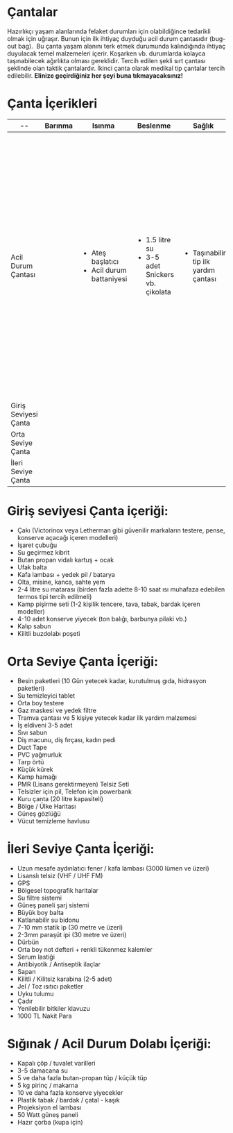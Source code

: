# Çantalar
Hazırlıkçı yaşam alanlarında felaket durumları için olabildiğince tedarikli olmak için uğraşır.
Bunun için ilk ihtiyaç duyduğu acil durum çantasıdır (bug-out bag).  Bu çanta yaşam alanını terk etmek durumunda kalındığında ihtiyaç duyulacak temel malzemeleri içerir. Koşarken vb.  durumlarda kolayca taşınabilecek ağırlıkta olması gereklidir. Tercih edilen şekli sırt çantası şeklinde olan taktik çantalardır. İkinci çanta olarak medikal tip çantalar tercih edilebilir.
**Elinize geçirdiğiniz her şeyi buna tıkmayacaksınız!**

# Çanta İçerikleri
|--|Barınma|Isınma|Beslenme|Sağlık|Temizlik|İletişim|Diğer|
|--|--|--|--|--|--|--|--|
|Acil Durum Çantası|<ul></ul>|<ul><li>Ateş başlatıcı</li><li>Acil durum battaniyesi</li></ul>|<ul><li>1.5 litre su</li><li>3-5 adet Snickers vb. çikolata</li></ul>|<ul><li>Taşınabilir tip ilk yardım çantası</li><ul>|<ul><li>Çöp torbası (mümkünse büyük boy ve kalın olanlardan)</li><li>Kamp sabunu</li></ul>|<ul><li>Düdük</li><li>Cep radyosu</li></ul>|<ul><li>Bıçak</li><li>2-3mm paraşüt ipi (10 metre ve daha fazla)</li><li>El feneri</li><li>El feneri ve radyo için pil</li><li>Pusula</li><li>Yansıtıcı küçük ayna - metal parçası</li><li>Gölgelikli şapka</li>100 TL nakit para</li><li>Küçük not defteri + tükenmez kalem</li><li>Çengelli İğne</li></ul>|
|Giriş Seviyesi Çanta|  |  |  |  |  |  |  |
|Orta Seviye Çanta|  |  |  |  |  |  |  |
|İleri Seviye Çanta|  |  |  |  |  |  |  |


# Giriş seviyesi Çanta içeriği:
* Çakı (Victorinox veya Letherman gibi güvenilir markaların testere, pense, konserve açacağı içeren modelleri)
* İşaret çubuğu
* Su geçirmez kibrit
* Butan propan vidalı kartuş + ocak
* Ufak balta
* Kafa lambası + yedek pil / batarya
* Olta, misine, kanca, sahte yem
* 2-4 litre su matarası (birden fazla adette 8-10 saat ısı muhafaza edebilen termos tipi tercih edilmeli)
* Kamp pişirme seti (1-2 kişilik tencere, tava, tabak, bardak içeren modeller)
* 4-10 adet konserve yiyecek (ton balığı, barbunya pilaki vb.)
* Kalıp sabun
* Kilitli buzdolabı poşeti


# Orta Seviye Çanta İçeriği:
* Besin paketleri (10 Gün yetecek kadar, kurutulmuş gıda, hidrasyon paketleri)
* Su temizleyici tablet
* Orta boy testere
* Gaz maskesi ve yedek filtre
* Tramva çantası ve 5 kişiye yetecek kadar ilk yardım malzemesi
* İş eldiveni 3-5 adet
* Sıvı sabun
* Diş macunu, diş fırçası, kadın pedi
* Duct Tape
* PVC yağmurluk
* Tarp örtü
* Küçük kürek
* Kamp hamağı
* PMR (Lisans gerektirmeyen) Telsiz Seti
* Telsizler için pil, Telefon için powerbank
* Kuru çanta (20 litre kapasiteli)
* Bölge / Ülke Haritası
* Güneş gözlüğü
* Vücut temizleme havlusu

# İleri Seviye Çanta İçeriği:
* Uzun mesafe aydınlatıcı fener / kafa lambası (3000 lümen ve üzeri)
* Lisanslı telsiz (VHF / UHF FM)
* GPS
* Bölgesel topografik haritalar
* Su filtre sistemi
* Güneş paneli şarj sistemi
* Büyük boy balta
* Katlanabilir su bidonu
* 7-10 mm statik ip (30 metre ve üzeri)
* 2-3mm paraşüt ipi (30 metre ve üzeri)
* Dürbün
* Orta boy not defteri + renkli tükenmez kalemler
* Serum lastiği
* Antibiyotik / Antiseptik ilaçlar
* Sapan
* Kilitli / Kilitsiz karabina (2-5 adet)
* Jel / Toz ısıtıcı paketler
* Uyku tulumu
* Çadır
* Yenilebilir bitkiler klavuzu
* 1000 TL Nakit Para

# Sığınak / Acil Durum Dolabı İçeriği:
* Kapalı çöp / tuvalet varilleri
* 3-5 damacana su
* 5 ve daha fazla butan-propan tüp / küçük tüp
* 5 kg pirinç / makarna
* 10 ve daha fazla konserve yiyecekler
* Plastik tabak / bardak / çatal - kaşık
* Projeksiyon el lambası
* 50 Watt güneş paneli
* Hazır çorba (kupa için)

